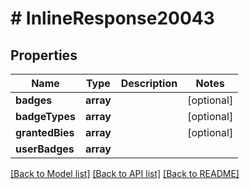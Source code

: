 # # InlineResponse20043

## Properties

Name | Type | Description | Notes
------------ | ------------- | ------------- | -------------
**badges** | **array** |  | [optional]
**badgeTypes** | **array** |  | [optional]
**grantedBies** | **array** |  | [optional]
**userBadges** | **array** |  |

[[Back to Model list]](../../README.md#models) [[Back to API list]](../../README.md#endpoints) [[Back to README]](../../README.md)
